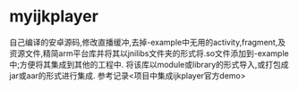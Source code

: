 # myijkplayer
自己编译的安卓源码,修改直播缓冲,去掉-example中无用的activity,fragment,及资源文件,精简arm平台库并将其以jnilibs文件夹的形式将.so文件添加到-example中;方便将其集成到其他的工程中.
将该库以module或library的形式导入,或打包成jar或aar的形式进行集成.
参考记录<项目中集成ijkplayer官方demo>
